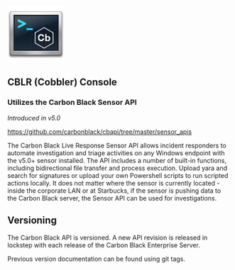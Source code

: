 
![alt tag](docs/cblr-icon_FINAL.png) 
## CBLR (Cobbler) Console

### Utilizes the Carbon Black Sensor API
*Introduced in v5.0*

  https://github.com/carbonblack/cbapi/tree/master/sensor_apis

The Carbon Black Live Response Sensor API allows incident responders to automate investigation and triage activities on any Windows endpoint with the v5.0+ sensor installed.  The API includes a number of built-in functions, including bidirectional file transfer and process execution.  Upload yara and search for signatures or upload your own Powershell scripts to run scripted actions locally.  It does not matter where the sensor is currently located - inside the corporate LAN or at Starbucks, if the sensor is pushing data to the Carbon Black server, the Sensor API can be used for investigations.

## Versioning

The Carbon Black API is versioned.  A new API revision is released in lockstep with each release of the Carbon Black Enterprise Server.

Previous version documentation can be found using git tags.
